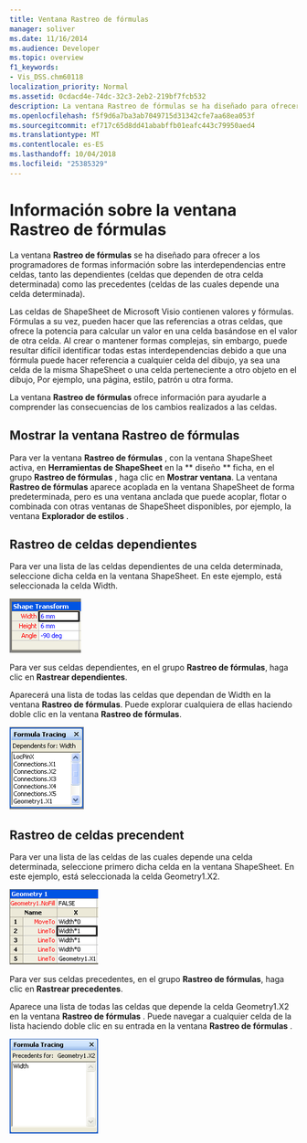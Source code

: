```yaml
---
title: Ventana Rastreo de fórmulas
manager: soliver
ms.date: 11/16/2014
ms.audience: Developer
ms.topic: overview
f1_keywords:
- Vis_DSS.chm60118
localization_priority: Normal
ms.assetid: 0cdacd4e-74dc-32c3-2eb2-219bf7fcb532
description: La ventana Rastreo de fórmulas se ha diseñado para ofrecer a los programadores de formas información sobre las interdependencias entre celdas, tanto las dependientes (celdas que dependen de otra celda determinada) como las precedentes (celdas de las cuales depende una celda determinada).
ms.openlocfilehash: f5f9d6a7ba3ab7049715d31342cfe7aa68ea053f
ms.sourcegitcommit: ef717c65d8dd41ababffb01eafc443c79950aed4
ms.translationtype: MT
ms.contentlocale: es-ES
ms.lasthandoff: 10/04/2018
ms.locfileid: "25385329"
---
```

# <a name="about-the-formula-tracing-window"></a>Información sobre la ventana Rastreo de fórmulas

La ventana **Rastreo de fórmulas** se ha diseñado para ofrecer a los programadores de formas información sobre las interdependencias entre celdas, tanto las dependientes (celdas que dependen de otra celda determinada) como las precedentes (celdas de las cuales depende una celda determinada). 
  
Las celdas de ShapeSheet de Microsoft Visio contienen valores y fórmulas. Fórmulas a su vez, pueden hacer que las referencias a otras celdas, que ofrece la potencia para calcular un valor en una celda basándose en el valor de otra celda. Al crear o mantener formas complejas, sin embargo, puede resultar difícil identificar todas estas interdependencias debido a que una fórmula puede hacer referencia a cualquier celda del dibujo, ya sea una celda de la misma ShapeSheet o una celda perteneciente a otro objeto en el dibujo, Por ejemplo, una página, estilo, patrón u otra forma. 
  
La ventana **Rastreo de fórmulas** ofrece información para ayudarle a comprender las consecuencias de los cambios realizados a las celdas. 
  
## <a name="displaying-the-formula-tracing-window"></a>Mostrar la ventana Rastreo de fórmulas

Para ver la ventana **Rastreo de fórmulas** , con la ventana ShapeSheet activa, en **Herramientas de ShapeSheet** en la ** diseño ** ficha, en el grupo **Rastreo de fórmulas** , haga clic en **Mostrar ventana**. La ventana **Rastreo de fórmulas** aparece acoplada en la ventana ShapeSheet de forma predeterminada, pero es una ventana anclada que puede acoplar, flotar o combinada con otras ventanas de ShapeSheet disponibles, por ejemplo, la ventana **Explorador de estilos** . 
  
## <a name="tracing-dependent-cells"></a>Rastreo de celdas dependientes

Para ver una lista de las celdas dependientes de una celda determinada, seleccione dicha celda en la ventana ShapeSheet. En este ejemplo, está seleccionada la celda Width. 
  
![Se selecciona la celda Width](media/ShapeSheetDependents_UI_01_ZA01039814.gif)
  
Para ver sus celdas dependientes, en el grupo **Rastreo de fórmulas**, haga clic en **Rastrear dependientes**.
  
Aparecerá una lista de todas las celdas que dependan de Width en la ventana **Rastreo de fórmulas**. Puede explorar cualquiera de ellas haciendo doble clic en la ventana **Rastreo de fórmulas**. 
  
![Todas las celdas con una dependencia en la celda Width aparecen en la ventana Rastreo de fórmulas](media/ShapeSheetDependents_UI_02_ZA01039815.gif)
  
## <a name="tracing-precendent-cells"></a>Rastreo de celdas precendent

Para ver una lista de las celdas de las cuales depende una celda determinada, seleccione primero dicha celda en la ventana ShapeSheet. En este ejemplo, está seleccionada la celda Geometry1.X2. 
  
![Se selecciona la celda Geometry1.X2](media/ShapeSheetPrecedents_UI_01_ZA01039817.gif)
  
Para ver sus celdas precedentes, en el grupo **Rastreo de fórmulas**, haga clic en **Rastrear precedentes**.
  
Aparece una lista de todas las celdas que depende la celda Geometry1.X2 en la ventana **Rastreo de fórmulas** . Puede navegar a cualquier celda de la lista haciendo doble clic en su entrada en la ventana **Rastreo de fórmulas** . 
  
![Todas las celdas que depende la celda Geometry1.X2 aparecen en la ventana Rastreo de fórmulas](media/ShapeSheetPrecedents_UI_02_ZA01039818.gif)
  

